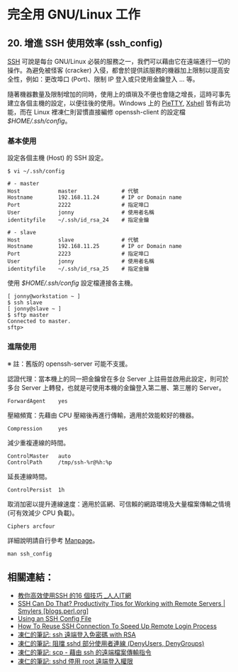 # 完全用 GNU/Linux 工作

## 20. 增進 SSH 使用效率 (ssh_config)

[SSH](http://zh.wikipedia.org/wiki/Secure_Shell) 可說是每台 GNU/Linux 必裝的服務之一，我們可以藉由它在遠端進行一切的操作。為避免被怪客 (cracker) 入侵，都會於提供該服務的機器加上限制以提高安全性，例如：更改埠口 (Port)、限制 IP 登入或只使用金鑰登入 ... 等。

隨著機器數量及限制增加的同時，使用上的煩瑣及不便也會隨之增長，這時可事先建立各個主機的設定，以便往後的使用。Windows 上的 [PieTTY](http://ntu.csie.org/~piaip/pietty/), [Xshell](http://www.netsarang.com/products/xsh_overview.html) 皆有此功能，而在 Linux 裡凍仁則習慣直接編修 openssh-client 的設定檔 *$HOME/.ssh/config*。

### 基本使用

設定各個主機 (Host) 的 SSH 設定。

	$ vi ~/.ssh/config
	
	# - master
	Host			master				# 代號
	Hostname        192.168.11.24		# IP or Domain name
	Port            2222				# 指定埠口
	User            jonny				# 使用者名稱
	identityfile    ~/.ssh/id_rsa_24	# 指定金鑰

	# - slave
	Host			slave				# 代號
	Hostname        192.168.11.25		# IP or Domain name
	Port            2223				# 指定埠口
	User            jonny				# 使用者名稱
	identityfile    ~/.ssh/id_rsa_25	# 指定金鑰

使用 *$HOME/.ssh/config* 設定檔連接各主機。

	[ jonny@workstation ~ ]
	$ ssh slave
	[ jonny@slave ~ ]
	$ sftp master
	Connected to master.
	sftp> 

### 進階使用

※ 註：舊版的 openssh-server 可能不支援。

認證代理：當本機上的同一把金鑰曾在多台 Server 上註冊並啟用此設定，則可於多台 Server 上轉發，也就是可使用本機的金鑰登入第二層、第三層的 Server。

	ForwardAgent    yes						

壓縮頻寬：先藉由 CPU 壓縮後再進行傳輸，適用於效能較好的機器。

	Compression     yes

減少重複連線的時間。
	
	ControlMaster   auto
	ControlPath     /tmp/ssh-%r@%h:%p

延長連線時間。

	ControlPersist  1h

取消加密以提升連線速度：適用於區網、可信賴的網路環境及大量檔案傳輸之情境 (可有效減少 CPU 負載)。

	Ciphers arcfour

詳細說明請自行參考 [Manpage](http://manpages.ubuntu.com/manpages/lucid/man5/ssh_config.5.html)。

	man ssh_config

## 相關連結：
- [教你高效使用SSH 的16 個技巧 _人人IT網](http://rritw.com/a/JAVAbiancheng/ANT/20130828/416208.html)
- [SSH Can Do That? Productivity Tips for Working with Remote Servers | Smylers [blogs.perl.org]](http://blogs.perl.org/users/smylers/2011/08/ssh-productivity-tips.html)
- [Using an SSH Config File](https://kb.mediatemple.net/questions/1625/Using+an+SSH+Config+File)
- [How To Reuse SSH Connection To Speed Up Remote Login Process](http://www.cyberciti.biz/faq/linux-unix-reuse-openssh-connection/)
- [凍仁的筆記: ssh 遠端登入免密碼 with RSA](http://note.drx.tw/2010/06/ssh-by-rsa.html)
- [凍仁的筆記: 阻擋 sshd 部分使用者連線 (DenyUsers, DenyGroups)](http://note.drx.tw/2008/03/sshdenyusers-denygroups.html)
- [凍仁的筆記: scp - 藉由 ssh 的遠端檔案傳輸指令](http://note.drx.tw/2008/03/ubuntuscp-part1.html)
- [凍仁的筆記: sshd 停用 root 遠端登入權限](http://note.drx.tw/2008/01/ssh.html)
